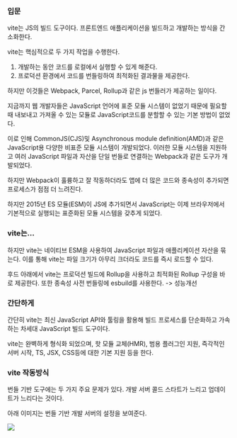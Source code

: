 ### 입문

vite는 JS의 빌드 도구이다.
프론트엔드 애플리케이션을 빌드하고 개발하는 방식을 간소화한다.

vite는 핵심적으로 두 가지 작업을 수행한다.

1. 개발하는 동안 코드를 로컬에서 실행할 수 있게 해준다.
2. 프로덕션 환경에서 코드를 번들링하여 최적화된 결과물을 제공한다.

하지만 이것들은 Webpack, Parcel, Rollup과 같은 js 번들러가 제공하는 일이다.

지금까지 웹 개발자들은 JavaScript 언어에 표준 모듈 시스템이 없었기 때문에 필요할 때 내보내고 가져올 수 있는 모듈로 JavaScript코드를 분할할 수 있는 기본 방법이 없었다.

이로 인해 CommonJS(CJS)및 Asynchronous module definition(AMD)과 같은 JavaScript용 다양한 비표준 모듈 시스템이 개발되었다. 이러한 모듈 시스템을 지원하고 여러 JavaScript 파일과 자산을 단일 번들로 연결하는 Webpack과 같은 도구가 개발되었다.

하지만 Webpack이 훌륭하고 잘 작동하더라도 앱에 더 많은 코드와 종속성이 추가되면 프로세스가 점점 더 느려진다.

하지만 2015년 ES 모듈(ESM)이 JS에 추가되면서 JavaScript는 이제 브라우저에서 기본적으로 실행되는 표준화된 모듈 시스템을 갖추게 되었다.

### vite는...

하지만 vite는 네이티브 ESM을 사용하여 JavaScript 파일과 애플리케이션 자산을 묶는다. 이를 통해 vite는 파일 크기가 아무리 크더라도 코드를 즉시 로드할 수 있다.

후드 아래에서 vite는 프로덕션 빌드에 Rollup을 사용하고 최적화된 Rollup 구성을 바로 제공한다.
또한 종속성 사전 번들링에 esbuild를 사용한다. -> 성능개선

### 간단하게

간단히 vite는 최신 JavaScript API와 툴링을 활용해 빌드 프로세스를 단순화하고 가속하는 차세대 JavaScript 빌드 도구이다.

vite는 완벽하게 형식화 되었으며, 핫 모듈 교체(HMR), 범용 플러그인 지원, 즉각적인 서버 시작, TS, JSX, CSS등에 대한 기본 지원 등을 한다.

### vite 작동방식

번들 기반 도구에는 두 가지 주요 문제가 있다. 개발 서버 콜드 스타트가 느리고 업데이트가 느리다는 것이다.

아래 이미지는 번들 기반 개발 서버의 설정을 보여준다.

![](.)